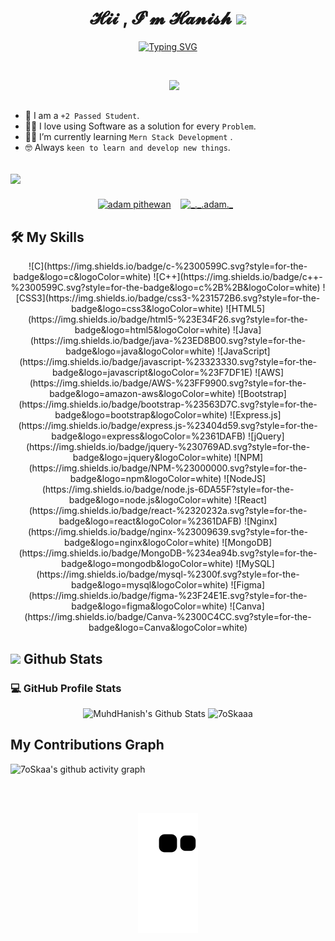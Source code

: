 <h1 align="center">𝓗𝓲𝓲 , 𝓘'𝓶 𝓗𝓪𝓷𝓲𝓼𝓱 <img src="https://media.giphy.com/media/hvRJCLFzcasrR4ia7z/giphy.gif" width="35"></h1>
<p align="center">
 <a href="https://git.io/typing-svg"><img src="https://readme-typing-svg.demolab.com?font=Fira+Code&pause=1000&width=435&lines=Mern+Stack+Developer" alt="Typing SVG" /></a>
</p>

<br>

<picture> <img align="right" src="https://github.com/7oSkaaa/7oSkaaa/blob/main/Images/Right_Side.gif?raw=true" width = 250px></picture>

<br><br>

- :school: I am a `+2 Passed Student`.
- :technologist: I love using Software as a solution for every `Problem`.
- :student: I’m currently learning `Mern Stack Development` .
- :nerd_face: Always `keen to learn and develop new things`.
  <br>

## <picture> <img src="https://github.com/7oSkaaa/7oSkaaa/blob/main/Images/Connect-with-me.gif?raw=true" width="100px"> </picture>

<p align="center">
  <a href="https://www.linkedin.com/in/muhdhanish/" target="blank"><img align="center"
      src="https://raw.githubusercontent.com/rahuldkjain/github-profile-readme-generator/master/src/images/icons/Social/linked-in-alt.svg"
      alt="adam pithewan" height="30" width="40" /></a> &nbsp;&nbsp;
  <a href="https://www.instagram.com/muhd_hanish/" target="blank"><img align="center"
      src="https://raw.githubusercontent.com/rahuldkjain/github-profile-readme-generator/master/src/images/icons/Social/instagram.svg"
      alt="_._.adam._" height="30" width="40" /></a>&nbsp;&nbsp;
</p>

## 🛠️ My Skills

<p align="center">
![C](https://img.shields.io/badge/c-%2300599C.svg?style=for-the-badge&logo=c&logoColor=white) ![C++](https://img.shields.io/badge/c++-%2300599C.svg?style=for-the-badge&logo=c%2B%2B&logoColor=white) ![CSS3](https://img.shields.io/badge/css3-%231572B6.svg?style=for-the-badge&logo=css3&logoColor=white) ![HTML5](https://img.shields.io/badge/html5-%23E34F26.svg?style=for-the-badge&logo=html5&logoColor=white) ![Java](https://img.shields.io/badge/java-%23ED8B00.svg?style=for-the-badge&logo=java&logoColor=white) ![JavaScript](https://img.shields.io/badge/javascript-%23323330.svg?style=for-the-badge&logo=javascript&logoColor=%23F7DF1E) ![AWS](https://img.shields.io/badge/AWS-%23FF9900.svg?style=for-the-badge&logo=amazon-aws&logoColor=white) ![Bootstrap](https://img.shields.io/badge/bootstrap-%23563D7C.svg?style=for-the-badge&logo=bootstrap&logoColor=white) ![Express.js](https://img.shields.io/badge/express.js-%23404d59.svg?style=for-the-badge&logo=express&logoColor=%2361DAFB) ![jQuery](https://img.shields.io/badge/jquery-%230769AD.svg?style=for-the-badge&logo=jquery&logoColor=white) ![NPM](https://img.shields.io/badge/NPM-%23000000.svg?style=for-the-badge&logo=npm&logoColor=white) ![NodeJS](https://img.shields.io/badge/node.js-6DA55F?style=for-the-badge&logo=node.js&logoColor=white) ![React](https://img.shields.io/badge/react-%2320232a.svg?style=for-the-badge&logo=react&logoColor=%2361DAFB) ![Nginx](https://img.shields.io/badge/nginx-%23009639.svg?style=for-the-badge&logo=nginx&logoColor=white) ![MongoDB](https://img.shields.io/badge/MongoDB-%234ea94b.svg?style=for-the-badge&logo=mongodb&logoColor=white) ![MySQL](https://img.shields.io/badge/mysql-%2300f.svg?style=for-the-badge&logo=mysql&logoColor=white) ![Figma](https://img.shields.io/badge/figma-%23F24E1E.svg?style=for-the-badge&logo=figma&logoColor=white) ![Canva](https://img.shields.io/badge/Canva-%2300C4CC.svg?style=for-the-badge&logo=Canva&logoColor=white)
	
</p>

## <picture> <img src = "https://github.com/7oSkaaa/7oSkaaa/blob/main/Images/Statistics.gif?raw=true" width = 50px> </picture> Github Stats

<summary><h3>💻 GitHub Profile Stats</h3></summary>

<p align="center">
	    <img alt="MuhdHanish's Github Stats" src="https://github-readme-stats.vercel.app/api?username=MuhdHanish&show_icons=true&count_private=true&locale=en&theme=radical&layout=compact" height="230px"/></a>
	  <img src="https://github-readme-stats.vercel.app/api/top-langs?username=MuhdHanish&langs_count=10&show_icons=true&locale=en&theme=radical" alt="7oSkaaa" height="230px"/>
<br/>




## My Contributions Graph


![7oSkaa's github activity graph](https://github-readme-activity-graph.cyclic.app/graph?username=MuhdHanish&theme=radical)


</br></br>

<p align = "center">
	<img src = "https://raw.githubusercontent.com/ghosharnab00/ghosharnab00/output/github-contribution-grid-snake.svg"/>
</p>
